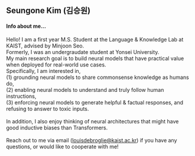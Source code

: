 ## Seungone Kim (김승원)

#### Info about me...
Hello! I am a first year M.S. Student at the Language & Knowledge Lab at KAIST, advised by Minjoon Seo.<br> 
Formerly, I was an undergraudate student at Yonsei University. <br>
My main research goal is to build neural models that have practical value when deployed for real-world use cases. <br>
Specifically, I am interested in,<br> 
(1) grounding neural models to share commonsense knowledge as humans do, <br>
(2) enabling neural models to understand and truly follow human instructions, <br> 
(3) enforcing neural models to generate helpful & factual responses, and refusing to answer to toxic inputs. <br>
<br>
In addition, I also enjoy thinking of neural architectures that might have good inductive biases than Transformers. <br>
<br>
Reach out to me via email (louisdebroglie@kaist.ac.kr) if you have any questions, or would like to cooperate with me!
